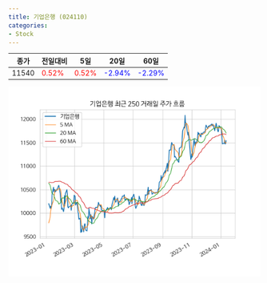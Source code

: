 ```yaml
---
title: 기업은행 (024110)
categories:
- Stock
---
```


|종가|전일대비|5일|20일|60일|
|----|--------|---|----|----|
|11540|<span style="color: red">0.52%</span>|<span style="color: red">0.52%</span>|<span style="color: blue">-2.94%</span>|<span style="color: blue">-2.29%</span>|

<!-- more -->

![024110](/assets/images/stock/024110.png)